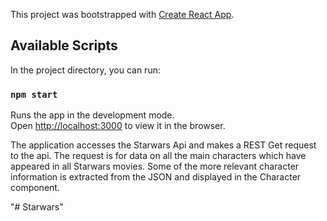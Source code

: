 This project was bootstrapped with [Create React App](https://github.com/facebook/create-react-app).

## Available Scripts

In the project directory, you can run:

### `npm start`

Runs the app in the development mode.<br>
Open [http://localhost:3000](http://localhost:3000) to view it in the browser.

The application accesses the Starwars Api and makes a REST Get request to the api. The request is for data on all the main characters which have appeared in all Starwars movies.
Some of the more relevant character information is extracted from the JSON and displayed in the Character component.


"# Starwars" 
